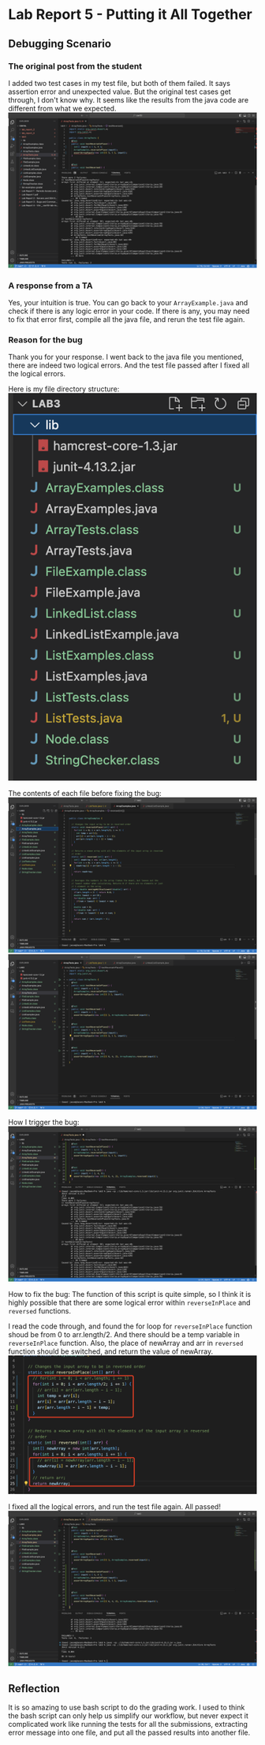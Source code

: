 # Lab Report 5 - Putting it All Together
## Debugging Scenario
### The original post from the student
I added two test cases in my test file, but both of them failed. It says assertion error and unexpected value. But the original test cases get through, I don't know why. It seems like the results from the java code are different from what we expected.
![Image](error.png)

### A response from a TA
Yes, your intuition is true. You can go back to your `ArrayExample.java` and check if there is any logic error in your code. If there is any, you may need to fix that error first, compile all the java file, and rerun the test file again.

### Reason for the bug
Thank you for your response. I went back to the java file you mentioned, there are indeed two logical errors. And the test file passed after I fixed all the logical errors.

Here is my file directory structure:
![Image](dir_structure.png)

The contents of each file before fixing the bug:
![Image](ArrayExample.png)
![Image](ArrayTest.png)

How I trigger the bug:
![Image](trigger.png)


How to fix the bug:
The function of this script is quite simple, so I think it is highly possible that there are some logical error within `reverseInPlace` and `reversed` functions. 

I read the code through, and found the for loop for `reverseInPlace` function shoud be from 0 to arr.length/2. And there should be a temp variable in `reverseInPlace` function. Also, the place of newArray and arr in `reversed` function should be switched, and return the value of newArray.
![Image](fixBug.png)

I fixed all the logical errors, and run the test file again. All passed!
![Image](AllPassed.png)


## Reflection
It is so amazing to use bash script to do the grading work. I used to think the bash script can only help us simplify our workflow, but never expect it complicated work like running the tests for all the submissions, extracting error message into one file, and put all the passed results into another file. 
